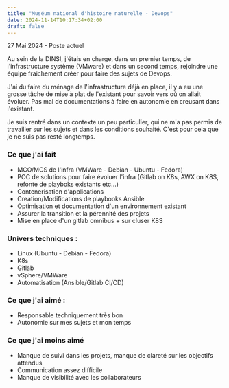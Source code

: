 ```yaml
---
title: "Muséum national d'histoire naturelle - Devops"
date: 2024-11-14T10:17:34+02:00
draft: false
---
```

27 Mai 2024 - Poste actuel

Au sein de la DINSI, j'étais en charge, dans un premier temps, de l'infrastructure système (VMware) et dans un second temps, rejoindre une équipe fraichement créer pour faire des sujets de Devops.

J'ai du faire du ménage de l'infrastructure déjà en place, il y a eu une grosse tâche de mise à plat de l'existant pour savoir vers où on allait évoluer. Pas mal de documentations à faire en autonomie en creusant dans l'existant.

Je suis rentré dans un contexte un peu particulier, qui ne m'a pas permis de travailler sur les sujets et dans les conditions souhaité. C'est pour cela que je ne suis pas resté longtemps.

### Ce que j'ai fait
- MCO/MCS de l'infra (VMWare - Debian - Ubuntu - Fedora)
- POC de solutions pour faire évoluer l'infra (Gitlab on K8s, AWX on K8S, refonte de playboks existants etc...)
- Contenerisation d'applications
- Creation/Modifications de playbooks Ansible
- Optimisation et documentation d'un environnement existant
- Assurer la transition et la pérennité des projets
- Mise en place d'un gitlab omnibus + sur cluser K8S


### Univers techniques :
- Linux (Ubuntu - Debian - Fedora)
- K8s
- Gitlab
- vSphere/VMWare
- Automatisation (Ansible/Gitlab CI/CD)

### Ce que j'ai aimé :
- Responsable techniquement très bon
- Autonomie sur mes sujets et mon temps

### Ce que j'ai moins aimé
- Manque de suivi dans les projets, manque de clareté sur les objectifs attendus 
- Communication assez difficile 
- Manque de visibilité avec les collaborateurs
